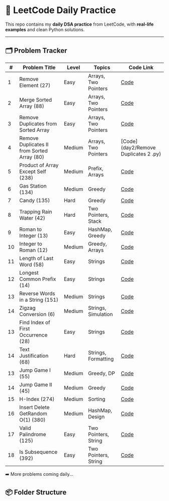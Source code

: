 # 📘 LeetCode Daily Practice

This repo contains my **daily DSA practice** from LeetCode, with **real-life examples** and clean Python solutions.

---

## 🗂️ Problem Tracker

| # | Problem Title                                 | Level  | Topics               | Code Link                                            |
|---|-----------------------------------------------|--------|----------------------|------------------------------------------------------|
| 1  | Remove Element (27)                           | Easy   | Arrays, Two Pointers | [Code](day1/remove_element.py)                       |
| 2  | Merge Sorted Array (88)                       | Easy   | Arrays, Two Pointers | [Code](day1/merge_sorted_array.py)                   |
| 3  | Remove Duplicates from Sorted Array           | Easy   | Arrays, Two Pointers | [Code](day2/remove_duplicates_sorted_array.py)       |
| 4  | Remove Duplicates II from Sorted Array (80)   | Medium | Arrays, Two Pointers | [Code](day2/Remove Duplicates 2 .py)                 |
| 5  | Product of Array Except Self (238)            | Medium | Prefix, Arrays       | [Code](day3/product_except_self.py)                  |
| 6  | Gas Station (134)                             | Medium | Greedy               | [Code](day3/gas_station.py)                          |
| 7  | Candy (135)                                   | Hard   | Greedy               | [Code](day4/candy.py)                                |
| 8  | Trapping Rain Water (42)                      | Hard   | Two Pointers, Stack  | [Code](day4/trapping_rain_water.py)                  |
| 9  | Roman to Integer (13)                         | Easy   | HashMap, Greedy      | [Code](day5/roman_to_integer.py)                     |
| 10 | Integer to Roman (12)                         | Medium | Greedy, Arrays       | [Code](day5/integer_to_roman.py)                     |
| 11  | Length of Last Word (58)                      | Easy   | Strings              | [Code](day5/length_of_last_word.py)                  |
| 12 | Longest Common Prefix (14)                    | Easy   | Strings              | [Code](day5/longest_common_prefix.py)                |
| 13 | Reverse Words in a String (151)              | Medium | Strings              | [Code](day6/reverse_words.py)                        |
| 14 | Zigzag Conversion (6)                         | Medium | Strings, Simulation  | [Code](day6/zigzag_conversion.py)                    |
| 13 | Find Index of First Occurrence (28)          | Easy   | Strings              | [Code](day8/find_index_first_occurrence.py)         |
| 14 | Text Justification (68)                      | Hard   | Strings, Formatting  | [Code](day8/text_justification.py)                   |
| 13 | Jump Game I (55)                              | Medium | Greedy, DP           | [Code](day9/jump_game_1.py)                          |
| 14 | Jump Game II (45)                             | Medium | Greedy               | [Code](day9/jump_game_2.py)                          |
| 15 | H-Index (274)                                | Medium | Sorting              | [Code](day10/H_index.py)                             |
| 16 | Insert Delete GetRandom O(1) (380)           | Medium | HashMap, Design      | [Code](day10/Insert_Delete_GetRandom_O1.py)          |
| 17 | Valid Palindrome (125)                       | Easy   | Two Pointers, String | [Code](day11/valid_palindrome.py)                    |
| 18 | Is Subsequence (392)                         | Easy   | Two Pointers, String | [Code](day11/is_subsequence.py)                      |



➡️ More problems coming daily...



## 📦 Folder Structure

